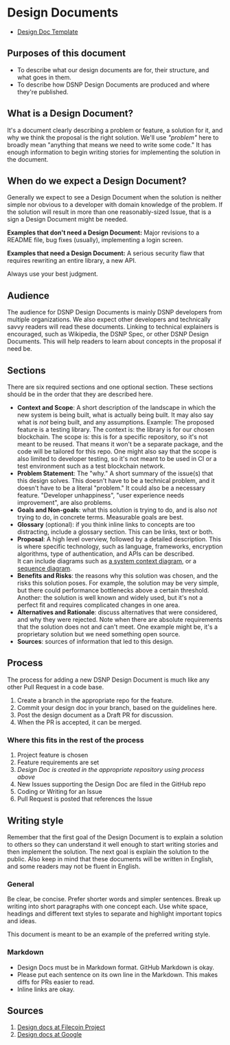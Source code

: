 # Design Documents

* [Design Doc Template](https://github.com/LibertyDSNP/meta/blob/main/templates/DESIGN_DOC_TEMPLATE.md)

## Purposes of this document
* To describe what our design documents are for, their structure, and what goes in them.
* To describe how DSNP Design Documents are produced and where they're published.

## What is a Design Document?
It's a document clearly describing a problem or feature, a solution for it, and why we think the proposal is the right solution.
We'll use _"problem"_ here to broadly mean "anything that means we need to write some code."
It has enough information to begin writing stories for implementing the solution in the document.

## When do we expect a Design Document?
Generally we expect to see a Design Document when the solution is neither simple nor obvious to a developer with domain knowledge of the problem.
If the solution will result in more than one reasonably-sized Issue, that is a sign a Design Document might be needed.

**Examples that don't need a Design Document:** Major revisions to a README file, bug fixes (usually), implementing a login screen.

**Examples that need a Design Document:** A serious security flaw that requires rewriting an entire library, a new API.  

Always use your best judgment.

## Audience
The audience for DSNP Design Documents is mainly DSNP developers from multiple organizations.
We also expect other developers and technically savvy readers will read these documents. 
Linking to technical explainers is encouraged, such as Wikipedia, the DSNP Spec, or other DSNP Design Documents.
This will help readers to learn about concepts in the proposal if need be.

## Sections
There are six required sections and one optional section.
These sections should be in the order that they are described here.

* **Context and Scope**: A short description of the landscape in which the new system is being built, what is actually being built. It may also say what is _not_ being built, and any assumptions. 
    Example:  The proposed feature is a testing library. 
    The context is: the library is for our chosen blockchain. 
    The scope is: this is for a specific repository, so it's not meant to be reused. 
    That means it won't be a separate package, and the code will be tailored for this repo.
    One might also say that the scope is also limited to developer testing, so it's not meant to be used in CI or a test environment such as a test blockchain network.
* **Problem Statement**: The "why." A short summary of the issue(s) that this design solves.
    This doesn't have to be a technical problem, and it doesn't have to be a literal "problem." 
    It could also be a necessary feature.
    "Developer unhappiness", "user experience needs improvement", are also problems.
* **Goals and Non-goals**:  what this solution is trying to do, and is also _not_ trying to do, in concrete terms.  Measurable goals are best.
* **Glossary** (optional): if you think inline links to concepts are too distracting, include a glossary section.
    This can be links, text or both.
* **Proposal**: A high level overview, followed by a detailed description. 
    This is where specific technology, such as language, frameworks, encryption algorithms, type of authentication, and APIs can be described.  
    It can include diagrams such as [a system context diagram](https://en.wikipedia.org/wiki/System_context_diagram), or a [sequence diagram](https://www.geeksforgeeks.org/unified-modeling-language-uml-sequence-diagrams/).
* **Benefits and Risks**: the reasons why this solution was chosen, and the risks this solution poses.
    For example, the solution may be very simple, but there could performance bottlenecks above a certain threshold.
    Another: the solution is well known and widely used, but it's not a perfect fit and requires complicated changes in one area.   
* **Alternatives and Rationale**: discuss alternatives that were considered, and why they were rejected. 
    Note when there are absolute requirements that the solution does not and can't meet.
    One example might be, it's a proprietary solution but we need something open source.
* **Sources**: sources of information that led to this design.

## Process
The process for adding a new DSNP Design Document is much like any other Pull Request in a code base.
1. Create a branch in the appropriate repo for the feature.
2. Commit your design doc in your branch, based on the guidelines here.
3. Post the design document as a Draft PR for discussion.
4. When the PR is accepted, it can be merged.

### Where this fits in the rest of the process
1. Project feature is chosen 
2. Feature requirements are set
3. _Design Doc is created in the appropriate repository using process above_
4. New Issues supporting the Design Doc are filed in the GitHub repo
5. Coding or Writing for an Issue
6. Pull Request is posted that references the Issue

## Writing style
Remember that the first goal of the Design Document is to explain a solution to others so they can understand it well enough to start writing stories and then implement the solution.
The next goal is explain the solution to the public.
Also keep in mind that these documents will be written in English, and some readers may not be fluent in English. 

### General
Be clear, be concise.
Prefer shorter words and simpler sentences.
Break up writing into short paragraphs with one concept each.
Use white space, headings and different text styles to separate and highlight important topics and ideas.

This document is meant to be an example of the preferred writing style.

### Markdown
* Design Docs must be in Markdown format. GitHub Markdown is okay.
* Please put each sentence on its own line in the Markdown.
    This makes diffs for PRs easier to read.
* Inline links are okay.

## Sources
1. [Design docs at Filecoin Project](https://github.com/filecoin-project/designdocs)
2. [Design docs at Google](https://www.industrialempathy.com/posts/design-docs-at-google/)